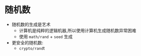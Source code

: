 # 随机数
- 随机数的生成是艺术
  - 计算机是纯粹的逻辑机器,所以使用计算机生成随机数异常困难
  - 使用 `math/rand` + `seed` 生成
- 更安全的随机数:
  - `crypto/rand`t